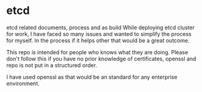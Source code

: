 # etcd
etcd related documents, process and as build
While deploying etcd cluster for work, I have faced so many issues and wanted to simplify the process for myself. In the process if it helps other that would be a great outcome.

This repo is intended for people who knows what they are doing. Please don't follow this if you have no prior knowledge of certificates, openssl and repo is not put in a structured order.

I have used openssl as that would be an standard for any enterprise environment.

